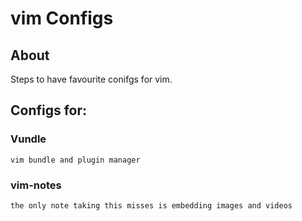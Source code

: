 # vim Configs

## About

Steps to have favourite conifgs for vim.

## Configs for:

### Vundle
	vim bundle and plugin manager

### vim-notes
	the only note taking this misses is embedding images and videos
